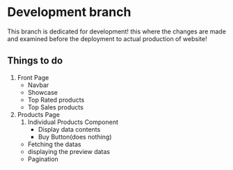 # Development branch

This branch is dedicated for development! this where the changes are made and examined before the deployment to actual production of website!

## Things to do
1. Front Page
    * Navbar
    * Showcase
    * Top Rated products
    * Top Sales products
2. Products Page
    1. Individual Products Component
        * Display data contents
        * Buy Button(does nothing)
    * Fetching the datas
    * displaying the preview datas
    * Pagination